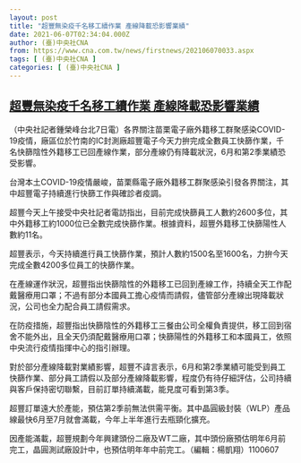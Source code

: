 ```yaml
---
layout: post
title: "超豐無染疫千名移工續作業 產線降載恐影響業績"
date: 2021-06-07T02:34:04.000Z
author: (臺)中央社CNA
from: https://www.cna.com.tw/news/firstnews/202106070033.aspx
tags: [ (臺)中央社CNA ]
categories: [ (臺)中央社CNA ]
---
```

<!--1623033244000-->
[超豐無染疫千名移工續作業 產線降載恐影響業績](https://www.cna.com.tw/news/firstnews/202106070033.aspx)
------

<div>
<div></div><div class="paragraph"><p>（中央社記者鍾榮峰台北7日電）各界關注苗栗電子廠外籍移工群聚感染COVID-19疫情，廠區位於竹南的IC封測廠超豐電子今天力拚完成全數員工快篩作業，千名快篩陰性外籍移工已回產線作業，部分產線仍有降載狀況，6月和第2季業績恐受影響。</p><p>台灣本土COVID-19疫情嚴峻，苗栗縣電子廠外籍移工群聚感染引發各界關注，其中超豐電子持續進行快篩工作與確診者疫調。</p><p>超豐今天上午接受中央社記者電訪指出，目前完成快篩員工人數約2600多位，其中外籍移工約1000位已全數完成快篩作業。根據資料，超豐外籍移工快篩陽性人數約11名。</p><p>超豐表示，今天持續進行員工快篩作業，預計人數約1500名至1600名，力拚今天完成全數4200多位員工的快篩作業。</p><p>在產線運作狀況，超豐指出快篩陰性的外籍移工已回到產線工作，持續全天工作配戴醫療用口罩；不過有部分本國員工擔心疫情而請假，儘管部分產線出現降載狀況，公司也全力配合員工請假需求。</p><p>在防疫措施，超豐指出快篩陰性的外籍移工三餐由公司全權負責提供，移工回到宿舍不能外出，且全天仍須配戴醫療用口罩；快篩陽性的外籍移工和本國員工，依照中央流行疫情指揮中心的指引辦理。</p><p>對於部分產線降載對業績影響，超豐不諱言表示，6月和第2季業績可能受到員工快篩作業、部分員工請假以及部分產線降載影響，程度仍有待仔細評估，公司持續與客戶保持密切聯繫，目前訂單持續滿載，能見度可看到第3季。</p><p>超豐訂單遠大於產能，預估第2季前無法供需平衡。其中晶圓級封裝（WLP）產品線最快6月至7月就會滿載，今年上半年進行去瓶頸化擴充。</p><p>因產能滿載，超豐規劃今年興建頭份二廠及WT二廠，其中頭份廠預估明年6月前完工，晶圓測試廠設計中，也預估明年年中前完工。（編輯：楊凱翔）1100607</p></div>
</div>
